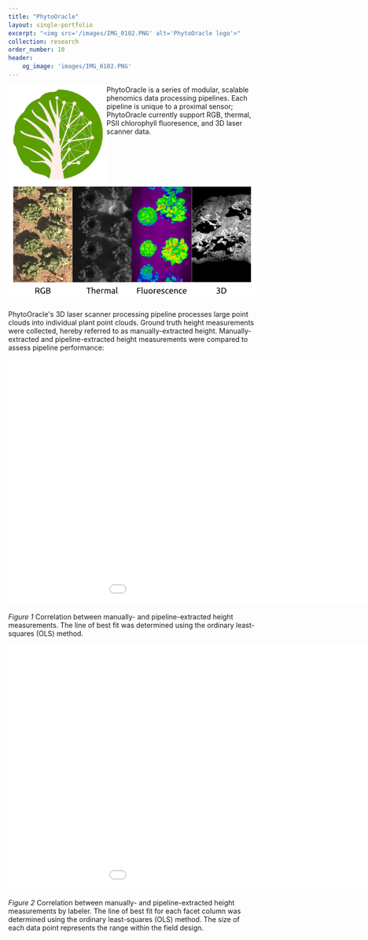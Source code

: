 ```yaml
---
title: "PhytoOracle"
layout: single-portfolio
excerpt: "<img src='/images/IMG_0102.PNG' alt='PhytoOracle logo'>"
collection: research
order_number: 10
header:
    og_image: 'images/IMG_0102.PNG'
---
```


<img src="images/PhytoOracle_logo.PNG" width="200" height="200" align="left" /><p>PhytoOracle is a series of modular, scalable phenomics data processing pipelines. Each pipeline is unique to a proximal sensor; PhytoOracle currently support RGB, thermal, PSII chlorophyll fluoresence, and 3D laser scanner data. 

<p align="center">
    <img src="images/lettuce_data_examples.png" />
<p>

PhytoOracle's 3D laser scanner processing pipeline processes large point clouds into individual plant point clouds. Ground truth height measurements were collected, hereby referred to as manually-extracted height. Manually-extracted and pipeline-extracted height measurements were compared to assess pipeline performance:

<p align="center"><iframe width="1100" height="500" frameborder="0" scrolling="no" src="//plotly.com/~emmanuelg1/83.embed"></iframe></p>

*Figure 1* Correlation between manually- and pipeline-extracted height measurements. The line of best fit was determined using the ordinary least-squares (OLS) method.

<p align="center"><iframe width="1100" height="500" frameborder="0" scrolling="no" src="//plotly.com/~emmanuelg1/85.embed"></iframe></p>

*Figure 2* Correlation between manually- and pipeline-extracted height measurements by labeler. The line of best fit for each facet column was determined using the ordinary least-squares (OLS) method. The size of each data point represents the range within the field design.